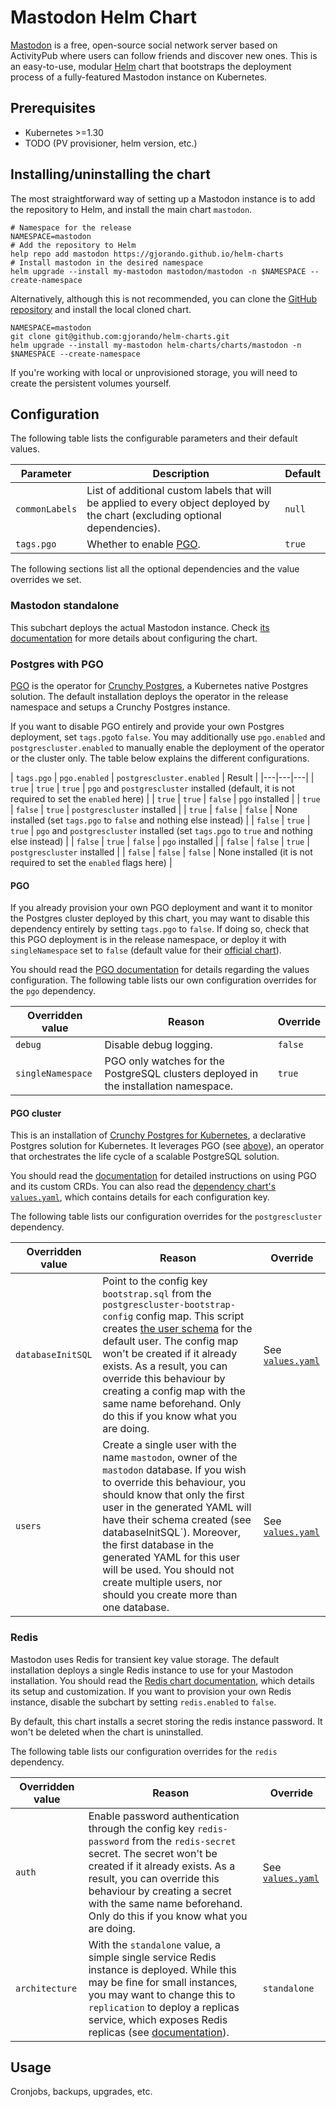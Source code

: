 # Mastodon Helm Chart

[Mastodon](https://github.com/mastodon/mastodon) is a free, open-source social network server based on ActivityPub where users can follow friends and discover new ones. This is an easy-to-use, modular [Helm](https://helm.sh) chart that bootstraps the deployment process of a fully-featured Mastodon instance on Kubernetes.

## Prerequisites

- Kubernetes >=1.30
- TODO (PV provisioner, helm version, etc.)

## Installing/uninstalling the chart

The most straightforward way of setting up a Mastodon instance is to add the repository to Helm, and install the main chart `mastodon`.

```
# Namespace for the release
NAMESPACE=mastodon
# Add the repository to Helm
help repo add mastodon https://gjorando.github.io/helm-charts
# Install mastodon in the desired namespace
helm upgrade --install my-mastodon mastodon/mastodon -n $NAMESPACE --create-namespace
```

Alternatively, although this is not recommended, you can clone the [GitHub repository](https://github.com/gjorando/helm-charts) and install the local cloned chart.

```
NAMESPACE=mastodon
git clone git@github.com:gjorando/helm-charts.git
helm upgrade --install my-mastodon helm-charts/charts/mastodon -n $NAMESPACE --create-namespace
```

If you're working with local or unprovisioned storage, you will need to create the persistent volumes yourself.

## Configuration

The following table lists the configurable parameters and their default values.

| Parameter  | Description | Default |
|---|---|---|
| `commonLabels` | List of additional custom labels that will be applied to every object deployed by the chart (excluding optional dependencies). | `null`  |
| `tags.pgo` | Whether to enable [PGO](#pgo). | `true`  |

The following sections list all the optional dependencies and the value overrides we set.

### Mastodon standalone

This subchart deploys the actual Mastodon instance. Check [its documentation](charts/mastodon-standalone/README.md) for more details about configuring the chart.

### Postgres with PGO

[PGO](https://github.com/CrunchyData/postgres-operator) is the operator for [Crunchy Postgres](https://www.crunchydata.com/products/crunchy-postgresql-for-kubernetes), a Kubernetes native Postgres solution. The default installation deploys the operator in the release namespace and setups a Crunchy Postgres instance.

If you want to disable PGO entirely and provide your own Postgres deployment, set `tags.pgo`to `false`. You may additionally use `pgo.enabled` and `postgrescluster.enabled` to manually enable the deployment of the operator or the cluster only. The table below explains the different configurations.


| `tags.pgo` | `pgo.enabled` | `postgrescluster.enabled` | Result |
|---|---|---|
| `true` | `true` | `true` | `pgo` and `postgrescluster` installed (default, it is not required to set the `enabled` here) |
| `true` | `true` | `false` | `pgo` installed |
| `true` | `false` | `true` | `postgrescluster` installed |
| `true` | `false` | `false` | None installed (set `tags.pgo` to `false` and nothing else instead) |
| `false` | `true` | `true` | `pgo` and `postgrescluster` installed (set `tags.pgo` to `true` and nothing else instead) |
| `false` | `true` | `false` | `pgo` installed |
| `false` | `false` | `true` | `postgrescluster` installed |
| `false` | `false` | `false` | None installed (it is not required to set the `enabled` flags here)  |

#### PGO

If you already provision your own PGO deployment and want it to monitor the Postgres cluster deployed by this chart, you may want to disable this dependency entirely by setting `tags.pgo` to `false`. If doing so, check that this PGO deployment is in the release namespace, or deploy it with `singleNamespace` set to `false` (default value for their [official chart](https://github.com/CrunchyData/postgres-operator-examples/tree/main/helm/install)).

You should read the [PGO documentation](https://access.crunchydata.com/documentation/postgres-operator/latest/installation/helm) for details regarding the values configuration. The following table lists our own configuration overrides for the `pgo` dependency.

| Overridden value | Reason | Override |
|---|---|---|
| `debug` | Disable debug logging. | `false` |
| `singleNamespace` | PGO only watches for the PostgreSQL clusters deployed in the installation namespace.   | `true` |

#### PGO cluster

This is an installation of [Crunchy Postgres for Kubernetes](https://access.crunchydata.com/documentation/postgres-operator/latest), a declarative Postgres solution for Kubernetes. It leverages PGO (see [above](#pgo)), an operator that orchestrates the life cycle of a scalable PostgreSQL solution.

You should read the [documentation](https://access.crunchydata.com/documentation/postgres-operator/latest/tutorials/basic-setup/create-cluster) for detailed instructions on using PGO and its custom CRDs. You can also read the [dependency chart's `values.yaml`](charts/postgrescluster/values.yaml), which contains details for each configuration key.

The following table lists our configuration overrides for the `postgrescluster` dependency.

| Overridden value | Reason | Override |
|---|---|---|
| `databaseInitSQL` | Point to the config key `bootstrap.sql` from the `postgrescluster-bootstrap-config` config map. This script creates [the user schema](https://www.crunchydata.com/blog/be-ready-public-schema-changes-in-postgres-15) for the default user. The config map won't be created if it already exists. As a result, you can override this behaviour by creating a config map with the same name beforehand. Only do this if you know what you are doing. | See [`values.yaml`](values.yaml) |
| `users` | Create a single user with the name `mastodon`, owner of the `mastodon` database. If you wish to override this behaviour, you should know that only the first user in the generated YAML will have their schema created (see databaseInitSQL`). Moreover, the first database in the generated YAML for this user will be used. You should not create multiple users, nor should you create more than one database. | See [`values.yaml`](values.yaml) |

### Redis

Mastodon uses Redis for transient key value storage. The default installation deploys a single Redis instance to use for your Mastodon installation. You should read the [Redis chart documentation](https://artifacthub.io/packages/helm/bitnami/redis), which details its setup and customization. If you want to provision your own Redis instance, disable the subchart by setting `redis.enabled` to `false`.

By default, this chart installs a secret storing the redis instance password. It won't be deleted when the chart is uninstalled.

The following table lists our configuration overrides for the `redis` dependency.

| Overridden value | Reason | Override |
|---|---|---|
| `auth` | Enable password authentication through the config key `redis-password` from the `redis-secret` secret. The secret won't be created if it already exists. As a result, you can override this behaviour by creating a secret with the same name beforehand. Only do this if you know what you are doing. | See [`values.yaml`](values.yaml) |
| `architecture` | With the `standalone` value, a simple single service Redis instance is deployed. While this may be fine for small instances, you may want to change this to `replication` to deploy a replicas service, which exposes Redis replicas (see [documentation](https://artifacthub.io/packages/helm/bitnami/redis#cluster-topologies)). | `standalone` |

## Usage

Cronjobs, backups, upgrades, etc.
